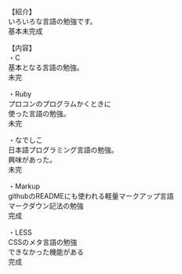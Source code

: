 【紹介】  
いろいろな言語の勉強です。  
基本未完成  

【内容】  
・C  
基本となる言語の勉強。  
未完  

・Ruby  
プロコンのプログラムかくときに  
使った言語の勉強。  
未完  

・なでしこ  
日本語プログラミング言語の勉強。  
興味があった。  
未完  

・Markup  
githubのREADMEにも使われる軽量マークアップ言語  
マークダウン記法の勉強  
完成  
  
・LESS  
CSSのメタ言語の勉強  
できなかった機能がある  
完成  